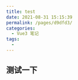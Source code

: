```yaml
---
title: test
date: 2021-08-31 15:15:39
permalink: /pages/d9dfd3/
categories:
  - Vue3 笔记
tags:
  - 
---
```

## 测试一下
